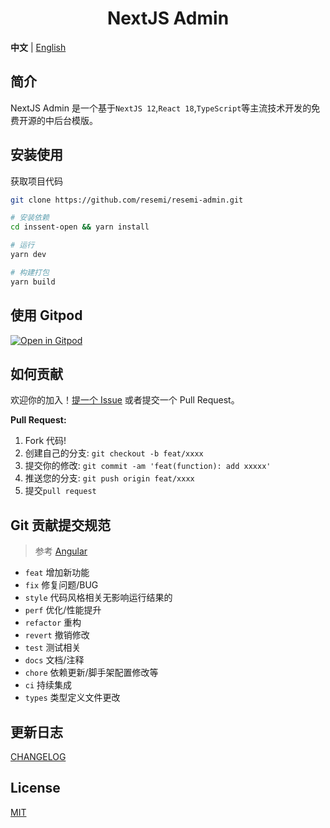 <div align="center">

<h1>NextJS Admin</h1>

</div>

**中文** | [English](./README.md)

## 简介

NextJS Admin 是一个基于`NextJS 12`,`React 18`,`TypeScript`等主流技术开发的免费开源的中后台模版。


## 安装使用

获取项目代码

```bash
git clone https://github.com/resemi/resemi-admin.git

# 安装依赖
cd inssent-open && yarn install

# 运行
yarn dev

# 构建打包
yarn build
```


## 使用 Gitpod

[![Open in Gitpod](https://gitpod.io/button/open-in-gitpod.svg)](https://gitpod.io/#https://github.com/resemi/resemi-admin)


## 如何贡献

欢迎你的加入！[提一个 Issue](https://github.com/resemi/resemi-admin/issues/new/choose) 或者提交一个 Pull Request。

**Pull Request:**

1. Fork 代码!
2. 创建自己的分支: `git checkout -b feat/xxxx`
3. 提交你的修改: `git commit -am 'feat(function): add xxxxx'`
4. 推送您的分支: `git push origin feat/xxxx`
5. 提交`pull request`


## Git 贡献提交规范

> 参考 [Angular](https://github.com/conventional-changelog/conventional-changelog/tree/master/packages/conventional-changelog-angular)

- `feat` 增加新功能
- `fix` 修复问题/BUG
- `style` 代码风格相关无影响运行结果的
- `perf` 优化/性能提升
- `refactor` 重构
- `revert` 撤销修改
- `test` 测试相关
- `docs` 文档/注释
- `chore` 依赖更新/脚手架配置修改等
- `ci` 持续集成
- `types` 类型定义文件更改


## 更新日志

[CHANGELOG](./CHANGELOG.md)


## License

[MIT](./LICENSE)